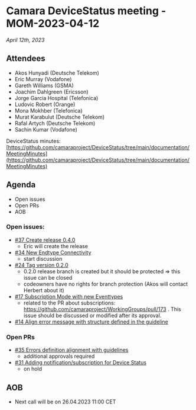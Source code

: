 # Camara DeviceStatus meeting - MOM-2023-04-12

*April 12th, 2023*

## Attendees

* Akos Hunyadi (Deutsche Telekom)
* Eric Murray (Vodafone)
* Gareth Williams (GSMA)
* Joachim Dahlgreen (Ericsson)
* Jorge Garcia Hospital (Telefonica)
* Ludovic Robert (Orange)
* Mona Mokhber (Telefonica)
* Murat Karabulut (Deutsche Telekom)
* Rafal Artych (Deutsche Telekom)
* Sachin Kumar (Vodafone) 

DeviceStatus minutes: [https://github.com/camaraproject/DeviceStatus/tree/main/documentation/MeetingMinutes](https://github.com/camaraproject/DeviceStatus/tree/main/documentation/MeetingMinutes)

## Agenda

* Open issues 
* Open PRs
* AOB


### Open issues:

* [#37 Create release 0.4.0](https://github.com/camaraproject/DeviceStatus/issues/37)
  - Eric will create the release
* [#34 New Endtype Connectivity](https://github.com/camaraproject/DeviceStatus/issues/34)  
  - start discussion 
* [#24 Tag version 0.2.0](https://github.com/camaraproject/DeviceStatus/issues/24)
  - 0.2.0 release branch is created but it should be protected => this issue can be closed
  - codeowners have no rights for branch protection (Akos will contact Herbert about it)
* [#17 Subscription Mode with new Eventtypes](https://github.com/camaraproject/DeviceStatus/issues/17)
  - related to the PR about subscriptions: https://github.com/camaraproject/WorkingGroups/pull/173 . This issue should be discussed or modified after its approval.
* [#14 Align error message with structure defined in the guideline](https://github.com/camaraproject/DeviceStatus/issues/14)

### Open PRs
* [#35 Errors definition alignment with guidelines](https://github.com/camaraproject/DeviceStatus/pull/35)
  - additional approvals required
* [#31 Adding notification/subscription for Device Status](https://github.com/camaraproject/DeviceStatus/pull/31)
  - on hold

## AOB
* Next call will be on 26.04.2023 11:00 CET
